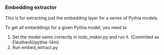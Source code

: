 ### Embedding extractor

This is for extracting just the embedding layer for a series of Pythia models.

To get all embeddings for a given Pythia model, you need to

1) Set the model name correctly in todo_maker.py and run it. (Commited as EleutherAI/pythia-14m)
2) Run embed_extract.py

